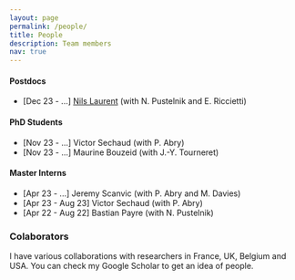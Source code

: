 ```yaml
---
layout: page
permalink: /people/
title: People
description: Team members
nav: true
---
```


#### Postdocs

- [Dec 23 - ...] [Nils Laurent](https://nils-laurent.github.io/) (with N. Pustelnik and E. Riccietti)

#### PhD Students

- [Nov 23 - ...] Victor Sechaud (with P. Abry)
- [Nov 23 - ...] Maurine Bouzeid (with J.-Y. Tourneret)

#### Master Interns

- [Apr 23 - ...] Jeremy Scanvic (with P. Abry and M. Davies)
- [Apr 23 - Aug 23] Victor Sechaud (with P. Abry)
- [Apr 22 - Aug 22] Bastian Payre (with N. Pustelnik)


### Colaborators

I have various collaborations with researchers in France, UK, Belgium and USA. You can check my Google Scholar to get an idea of people.